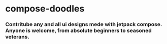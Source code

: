 # compose-doodles

### Contritube any and all ui designs mede with jetpack compose. Anyone is welcome, from absolute beginners to seasoned veterans.
